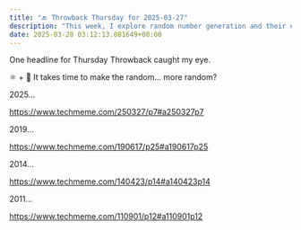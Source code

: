 ```yaml
---
title: "🔙 Throwback Thursday for 2025-03-27"
description: "This week, I explore random number generation and their evolution over time!"
date: 2025-03-28 03:12:13.081649+00:00
---
```


<!-- buttondown-editor-mode: fancy --><p>One headline for Thursday Throwback caught my eye.</p><p>⚛️ + 🔮 It takes time to make the random… more random?</p><p>2025…</p><p><a target="_blank" rel="noopener noreferrer nofollow" href="https://www.techmeme.com/250327/p7#a250327p7">https://www.techmeme.com/250327/p7#a250327p7</a></p><p>2019…</p><p><a target="_blank" rel="noopener noreferrer nofollow" href="https://www.techmeme.com/190617/p25#a190617p25">https://www.techmeme.com/190617/p25#a190617p25</a></p><p>2014…</p><p><a target="_blank" rel="noopener noreferrer nofollow" href="https://www.techmeme.com/140423/p14#a140423p14">https://www.techmeme.com/140423/p14#a140423p14</a></p><p>2011…</p><p><a target="_blank" rel="noopener noreferrer nofollow" href="https://www.techmeme.com/110901/p12#a110901p12">https://www.techmeme.com/110901/p12#a110901p12</a></p><p></p><p></p>